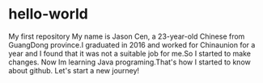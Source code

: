 # hello-world
My first repository
My name is Jason Cen, a 23-year-old Chinese from GuangDong province.I graduated in 2016 and worked for Chinaunion for a year and I found that it was not a suitable job for me.So I started to make changes. Now Im learning Java programing.That's how I started to know about github.
Let's start a new journey!
